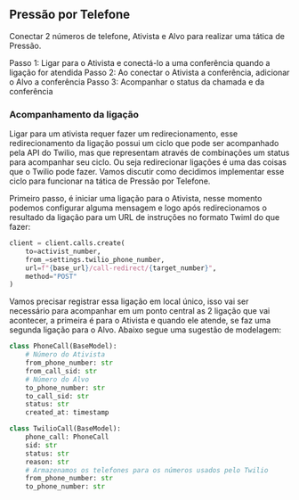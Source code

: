 ## Pressão por Telefone

Conectar 2 números de telefone, Ativista e Alvo para realizar uma tática de Pressão.

Passo 1: Ligar para o Ativista e conectá-lo a uma conferência quando a ligação for atendida
Passo 2: Ao conectar o Ativista a conferência, adicionar o Alvo a conferência
Passo 3: Acompanhar o status da chamada e da conferência

### Acompanhamento da ligação

Ligar para um ativista requer fazer um redirecionamento, esse redirecionamento da ligação possui um ciclo que pode ser acompanhado pela API do Twilio, mas que representam através de combinações um status para acompanhar seu ciclo. Ou seja redirecionar ligações é uma das coisas que o Twilio pode fazer. Vamos discutir como decidimos implementar esse ciclo para funcionar na tática de Pressão por Telefone.

Primeiro passo, é iniciar uma ligação para o Ativista, nesse momento podemos configurar alguma mensagem e logo após redirecionamos o resultado da ligação para um URL de instruções no formato Twiml do que fazer:

```python
client = client.calls.create(
    to=activist_number,
    from_=settings.twilio_phone_number,
    url=f"{base_url}/call-redirect/{target_number}",
    method="POST"
)
```

Vamos precisar registrar essa ligação em local único, isso vai ser necessário para acompanhar em um ponto central as 2 ligação que vai acontecer, a primeira é para o Ativista e quando ele atende, se faz uma segunda ligação para o Alvo. Abaixo segue uma sugestão de modelagem:

```python
class PhoneCall(BaseModel):
    # Número do Ativista
    from_phone_number: str
    from_call_sid: str
    # Número do Alvo
    to_phone_number: str
    to_call_sid: str
    status: str
    created_at: timestamp

class TwilioCall(BaseModel):
    phone_call: PhoneCall
    sid: str
    status: str
    reason: str
    # Armazenamos os telefones para os números usados pelo Twilio
    from_phone_number: str
    to_phone_number: str
```